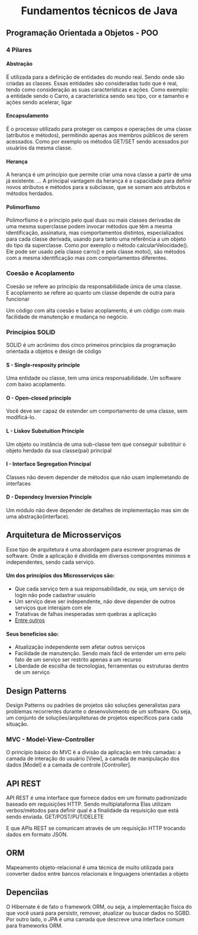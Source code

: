 <div align="center">
  <h1>Fundamentos técnicos de Java</h1>
</div>

## Programação Orientada a Objetos - POO

### 4 Pilares

#### Abstração
É utilizada para a definição de entidades do mundo real. Sendo onde são criadas as classes. Essas entidades são consideradas tudo que é real, tendo como consideração as suas características e ações. Como exemplo: a entidade sendo o Carro, a característica sendo seu tipo, cor e tamanho e ações sendo acelerar, ligar

#### Encapsulamento 
É o processo utilizado para proteger os campos e operações de uma classe (atributos e métodos), permitindo apenas aos membros públicos de serem acessados. Como por exemplo os métodos GET/SET sendo acessados por usuários da mesma classe.

#### Herança
A herança é um princípio que permite criar uma nova classe a partir de uma já existente. ... A principal vantagem da herança é a capacidade para definir novos atributos e métodos para a subclasse, que se somam aos atributos e métodos herdados.

#### Polimorfismo
Polimorfismo é o princípio pelo qual duas ou mais classes derivadas de uma mesma superclasse podem invocar métodos que têm a mesma identificação, assinatura, mas comportamentos distintos, especializados para cada classe derivada, usando para tanto uma referência a um objeto do tipo da superclasse. 
Como por exemplo o método calcularVelocidade().  Ele pode ser usado pela classe carro() e pela classe moto(), são métodos com a mesma identificação mas com comportamentos diferentes.

### Coesão e Acoplamento
Coesão se refere ao princípio da responsabilidade única de uma classe. </br>
E acoplamento se refere ao quanto um classe depende de outra para funcionar 

Um código com alta coesão e baixo acoplamento, é um código com mais facilidade de manutenção e mudança no negócio.

### Princípios SOLID
SOLID é um acrônimo dos cinco primeiros princípios da programação orientada a objetos e design de código

#### S - Single-resposity principle 
Uma entidade ou classe, tem uma única responsabilidade. Um software com baixo acoplamento.

#### O - Open-closed principle
Você deve ser capaz de estender um comportamento de uma classe, sem modificá-lo.

#### L - Liskov Substuition Principle
Um objeto ou instância de uma sub-classe tem que conseguir substituir o objeto herdado da sua classe(pai) principal

#### I - Interface Segregation Principal
Classes não devem depender de métodos que não usam implemetando de interfaces

#### D - Dependecy Inversion Principle
Um módulo não deve depender de detalhes de implementação mas sim de uma abstração(interface).


## Arquitetura de Microsserviços
Esse tipo de arquitetura é uma abordagem para escrever programas de software. Onde a aplicação é dividida em diversos componentes mínimos e independentes, sendo cada serviço.

#### Um dos princípios dos Microsserviços são:

- Que cada serviço tem a sua responsabilidade, ou seja, um serviço de login não pode cadastrar usuário
- Um serviço deve ser independente, não deve depender de outros serviços que interajam com ele
- Tratativas de falhas inesperadas sem quebras a aplicação 
- [Entre outros](https://medium.com/introducao-a-arquitetura-de-microservicos/introdu%C3%A7%C3%A3o-a-microsservi%C3%A7os-25378269e6f9)

#### Seus benefícios são:

- Atualização independente sem afetar outros serviços
- Facilidade de manutenção. Sendo mais fácil de entender um erro pelo fato de um serviço ser restrito apenas a um recurso
- Liberdade de escolha de tecnologias, ferramentas ou estruturas dentro de um serviço

## Design Patterns
Design Patterns ou padrões de projetos são soluções generalistas para problemas recorrentes durante o desenvolvimento de um software. Ou seja, um conjunto de soluções/arquiteturas de projetos específicos para cada situação.

### MVC - Model-View-Controller
O princípio básico do MVC é a divisão da aplicação em três camadas: a camada de interação do usuário [View], a camada de manipulação dos dados [Model] e a camada de controle [Controller].

## API REST
API REST é uma interface que fornece dados em um formato padronizado baseado em requisições HTTP. Sendo multiplataforma Elas utilizam verbos/métodos para definir qual é a finalidade da requisição que está sendo enviada. GET/POST/PUT/DELETE

E que APIs REST se comunicam através de um requisição HTTP trocando dados em formato JSON.
## ORM
Mapeamento objeto-relacional é uma técnica de muito utilizada para converter dados entre bancos relacionais e linguagens orientadas a objeto
## Depenciias

O Hibernate é de fato o framework ORM, ou seja, a implementação física do que você usará para persistir, remover, atualizar ou buscar dados no SGBD. Por outro lado, o JPA é uma camada que descreve uma interface comum para frameworks ORM.
